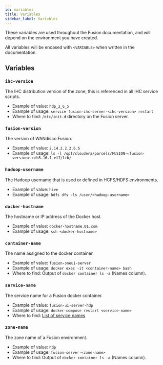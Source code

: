 ```yaml
---
id: variables
title: Variables
sidebar_label: Variables
---
```


These variables are used throughout the Fusion documentation, and will depend on the environment you have created.

All variables will be encased with `<VARIABLE>` when written in the documentation.

## Variables

### `ihc-version`

The IHC distribution version of the zone, this is referenced in all IHC service scripts.

- Example of value: `hdp_2_6_5`
- Example of usage: `service fusion-ihc-server-<ihc-version> restart`
- Where to find: `/etc/init.d` directory on the Fusion server.

### `fusion-version`

The version of WANdisco Fusion.

- Example of value: `2.14.2.2.2.6.5`
- Example of usage: `ls -l /opt/cloudera/parcels/FUSION-<fusion-version>-cdh5.16.1-el7/lib/`

### `hadoop-username`

The Hadoop username that is used or defined in HCFS/HDFS environments.

- Example of value: `hive`
- Example of usage: `hdfs dfs -ls /user/<hadoop-username>`

### `docker-hostname`

The hostname or IP address of the Docker host.

- Example of value: `docker-hostname.01.com`
- Example of usage: `ssh <docker-hostname>`

### `container-name`

The name assigned to the docker container.

- Example of value: `fusion-oneui-server`
- Example of usage: `docker exec -it <container-name> bash`
- Where to find: Output of `docker container ls -a` (Names column).

### `service-name`

The service name for a Fusion docker container.

- Example of value: `fusion-ui-server-hdp`
- Example of usage: `docker-compose restart <service-name>`
- Where to find: [List of service names](https://wandisco.github.io/wandisco-documentation/docs/quickstarts/troubleshooting/useful_info#service-names)

### `zone-name`

The zone name of a Fusion environment.

- Example of value: `hdp`
- Example of usage: `fusion-server-<zone-name>`
- Where to find: Output of `docker container ls -a` (Names column).
